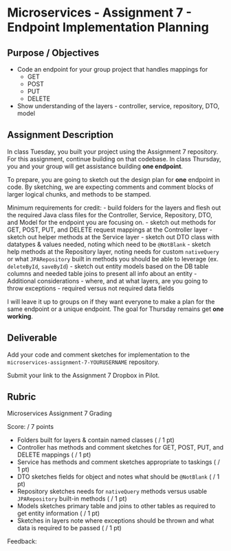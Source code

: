 # Microservices - Assignment 7 - Endpoint Implementation Planning

## Purpose / Objectives

- Code an endpoint for your group project that handles mappings for 
    - GET
    - POST
    - PUT
    - DELETE
- Show understanding of the layers - controller, service, repository, DTO, model

## Assignment Description

In class Tuesday, you built your project using the Assignment 7 repository. For this assignment, continue building on that codebase. In class Thursday, you and your group will get assistance building **one endpoint**.

To prepare, you are going to sketch out the design plan for **one** endpoint in code.  By sketching, we are expecting comments and comment blocks of larger logical chunks, and methods to be stamped.

Minimum requirements for credit:
    - build folders for the layers and flesh out the required Java class files for the Controller, Service, Repository, DTO, and Model for the endpoint you are focusing on. 
    - sketch out methods for GET, POST, PUT, and DELETE request mappings at the Controller layer
    - sketch out helper methods at the Service layer
    - sketch out DTO class with datatypes & values needed, noting which need to be `@NotBlank`
    - sketch help methods at the Repository layer, noting needs for custom `nativeQuery` or what `JPARepository` built in methods you should be able to leverage (ex. `deleteById`, `saveById`)
    - sketch out entity models based on the DB table columns and needed table joins to present all info about an entity
    - Additional considerations
        - where, and at what layers, are you going to throw exceptions
        - required versus not required data fields

I will leave it up to groups on if they want everyone to make a plan for the same endpoint or a unique endpoint.  The goal for Thursday remains get **one working**.

## Deliverable

Add your code and comment sketches for implementation to the `microservices-assignment-7-YOURUSERNAME` repository.

Submit your link to the Assignment 7 Dropbox in Pilot.

## Rubric

Microservices Assignment 7 Grading

Score:  / 7 points

- Folders built for layers & contain named classes ( / 1 pt)
- Controller has methods and comment sketches for GET, POST, PUT, and DELETE mappings ( / 1 pt)
- Service has methods and comment sketches appropriate to taskings ( / 1 pt)
- DTO sketches fields for object and notes what should be `@NotBlank` ( / 1 pt)
- Repository sketches needs for `nativeQuery` methods versus usable `JPARepository` built-in methods ( / 1 pt)
- Models sketches primary table and joins to other tables as required to get entity information ( / 1 pt)
- Sketches in layers note where exceptions should be thrown and what data is required to be passed ( / 1 pt)

Feedback: 
